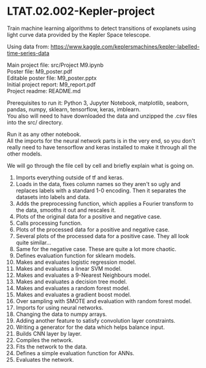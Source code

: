 # LTAT.02.002-Kepler-project
Train machine learning algorithms to detect transitions of exoplanets using light curve data provided by the Kepler Space telescope.

Using data from: https://www.kaggle.com/keplersmachines/kepler-labelled-time-series-data

Main project file: src/Project M9.ipynb  
Poster file: M9_poster.pdf  
Editable poster file: M9_poster.pptx  
Initial project report: M9_report.pdf  
Project readme: README.md

Prerequisites to run it: Python 3, Jupyter Notebook, matplotlib, seaborn, pandas, numpy, sklearn, tensorflow, keras, imblearn.  
You also will need to have downloaded the data and unzipped the .csv files into the src/ directory.

Run it as any other notebook.  
All the imports for the neural network parts is in the very end, so you don't really need to have tensorflow and keras installed to make it through all the other models.

We will go through the file cell by cell and briefly explain what is going on.

1. Imports everything outside of tf and keras.
2. Loads in the data, fixes column names so they aren't so ugly and replaces labels with a standard 1-0 encoding. Then it separates the datasets into labels and data.
3. Adds the preprocessing function, which applies a Fourier transform to the data, smooths it out and rescales it.
4. Plots of the original data for a positive and negative case.
5. Calls processing function.
6. Plots of the processed data for a positive and negative case.
7. Several plots of the processed data for a positive case. They all look quite similar...
8. Same for the negative case. These are quite a lot more chaotic.
9. Defines evaluation function for sklearn models.
10. Makes and evaluates logistic regression model.
11. Makes and evaluates a linear SVM model.
12. Makes and evaluates a 9-Nearest Neighbours model.
13. Makes and evaluates a decision tree model.
14. Makes and evaluates a random forest model.
15. Makes and evaluates a gradient boost model.
16. Over sampling with SMOTE and evaluation with random forest model.
17. Imports for using neural networks.
18. Changing the data to numpy arrays.
19. Adding another feature to satisfy convolution layer constraints.
20. Writing a generator for the data which helps balance input.
21. Builds CNN layer by layer.
22. Compiles the network.
23. Fits the network to the data.
24. Defines a simple evaluation function for ANNs.
25. Evaluates the network.
